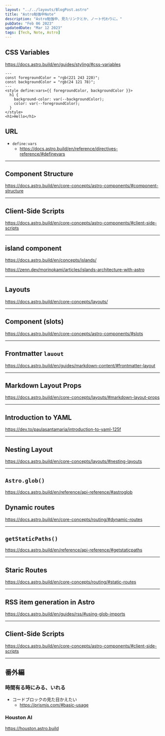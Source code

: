 ```yaml
---
layout: "../../layouts/BlogPost.astro"
title: "Astro勉強中Note"
description: "Astro勉強中、見たリンクとか、ノート代わりに。"
pubDate: "Feb 06 2023"
updatedDate: "Mar 12 2023"
tags: [Tech, Note, Astro]
---
```


## CSS Variables

<https://docs.astro.build/en/guides/styling/#css-variables>

```astro
---
const foregroundColor = "rgb(221 243 228)";
const backgroundColor = "rgb(24 121 78)";
---
<style define:vars={{ foregroundColor, backgroundColor }}>
  h1 {
    background-color: var(--backgroundColor);
    color: var(--foregroundColor);
  }
</style>
<h1>Hello</h1>
```

## URL

- `define:vars`
  - <https://docs.astro.build/en/reference/directives-reference/#definevars>

---

## Component Structure

<https://docs.astro.build/en/core-concepts/astro-components/#component-structure>

---

## Client-Side Scripts

<https://docs.astro.build/en/core-concepts/astro-components/#client-side-scripts>

---

## island component

<https://docs.astro.build/en/concepts/islands/>

<https://zenn.dev/morinokami/articles/islands-architecture-with-astro>

---

## Layouts

<https://docs.astro.build/en/core-concepts/layouts/>

---

## Component (slots)

<https://docs.astro.build/en/core-concepts/astro-components/#slots>

---

## Frontmatter `lauout`

<https://docs.astro.build/en/guides/markdown-content/#frontmatter-layout>

---

## Markdown Layout Props

<https://docs.astro.build/en/core-concepts/layouts/#markdown-layout-props>

---

## Introduction to YAML

<https://dev.to/paulasantamaria/introduction-to-yaml-125f>

---

## Nesting Layout

<https://docs.astro.build/en/core-concepts/layouts/#nesting-layouts>

---

## `Astro.glob()`

https://docs.astro.build/en/reference/api-reference/#astroglob

## Dynamic routes

https://docs.astro.build/en/core-concepts/routing/#dynamic-routes

---

## `getStaticPaths()`

https://docs.astro.build/en/reference/api-reference/#getstaticpaths

---

## Staric Routes

<https://docs.astro.build/en/core-concepts/routing/#static-routes>

---

## RSS item generation in Astro

https://docs.astro.build/en/guides/rss/#using-glob-imports

---

## Client-Side Scripts

https://docs.astro.build/en/core-concepts/astro-components/#client-side-scripts


---

## 番外編

### 時間有る時にみる、いれる

- コードブロックの見た目かえたい
  - https://prismjs.com/#basic-usage

### Houston AI

https://houston.astro.build